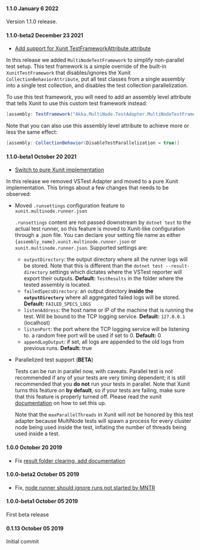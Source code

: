 #### 1.1.0 January 6 2022 ####

Version 1.1.0 release.

#### 1.1.0-beta2 December 23 2021 ####
- [Add support for Xunit TestFrameworkAttribute attribute](https://github.com/akkadotnet/Akka.MultiNodeTestRunner/pull/116)

In this release we added `MultiNodeTestFramework` to simplify non-parallel test setup. This test 
framework is a simple override of the built-in `XunitTestFramework` that disables/ignores the
Xunit `CollectionBehaviorAttribute`, put all test classes from a single assembly into a single test 
collection, and disables the test collection parallelization.

To use this test framework, you will need to add an assembly level attribute that tells Xunit to
use this custom test framework instead:

```c#
[assembly: TestFramework("Akka.MultiNode.TestAdapter.MultiNodeTestFramework", "Akka.MultiNode.TestAdapter")]
```

Note that you can also use this assembly level attribute to achieve more or less the same effect:
```c#
[assembly: CollectionBehavior(DisableTestParallelization = true)]
```

#### 1.1.0-beta1 October 20 2021 ####

- [Switch to pure Xunit implementation](https://github.com/akkadotnet/Akka.MultiNodeTestRunner/pull/105)

In this release we removed VSTest Adapter and moved to a pure Xunit implementation. This brings about a few changes that needs to be observed:

- Moved `.runsettings` configuration feature to `xunit.multinode.runner.json` 
   
  `.runsettings` content are not passed downstream by `dotnet test` to the actual test runner, so this feature is moved to Xunit-like configuration through a .json file. You can declare your setting file name as either `{assembly_name}.xunit.multinode.runner.json` or `xunit.multinode.runner.json`. Supported settings are:
  - `outputDirectory`: the output directory where all the runner logs will be stored. Note that this is different than the `dotnet test --result-directory` settings which dictates where the VSTest reporter will export their outputs.
    __Default:__ `TestResults` in the folder where the tested assembly is located.
  - `failedSpecsDirectory`:  an output directory __inside the `outputDirectory`__ where all aggregated failed logs will be stored.
    __Default:__ `FAILED_SPECS_LOGS`
  - `listenAddress`: the host name or IP of the machine that is running the test. Will be bound to the TCP logging service. 
    __Default:__  `127.0.0.1` (localhost)
  - `listenPort`: the port where the TCP logging service will be listening to. a random free port will be used if set to 0. 
    __Default:__ 0
  - `appendLogOutput`: if set, all logs are appended to the old logs from previous runs.
    __Default:__ true

- Parallelized test support (__BETA__) 
  
  Tests can be run in parallel now, with caveats. Parallel test is not recommended if any of your tests are very timing dependent;
  it is still recommended that you __do not__ run your tests in parallel. Note that Xunit turns this feature on __by default__, so if your tests are failing, make sure that this feature is properly turned off. Please read the xunit [documentation](https://xunit.net/docs/running-tests-in-parallel) on how to set this up.
  
  Note that the `maxParallelThreads` in Xunit will not be honored by this test adapter because MultiNode tests will spawn a process for every cluster node being used inside the test, inflating the number of threads being used inside a test.

#### 1.0.0 October 20 2019 ####
- Fix [result folder clearing, add documentation](https://github.com/akkadotnet/Akka.MultiNodeTestRunner/pull/95)

#### 1.0.0-beta2 October 05 2019 ####
- Fix, [node runner should ignore runs not started by MNTR](https://github.com/akkadotnet/Akka.MultiNodeTestRunner/pull/93) 

#### 1.0.0-beta1 October 05 2019 ####
First beta release

#### 0.1.13 October 05 2019 ####
Initial commit
